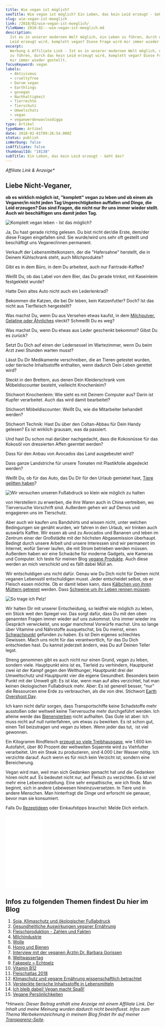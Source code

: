 ```yaml
---
title: Wie vegan ist möglich?
seoTitle: Wie vegan ist möglich? Ein Leben, das kein Leid erzeugt - Geht das?
slug: wie-vegan-ist-moeglich
link: /2018/02/wie-vegan-ist-moeglich/
fileName: 2018-02---wie-vegan-ist-moeglich.md
description:
  Ist es in unserer modernen Welt möglich, ein Leben zu führen, durch das kein
  Leid erzeugt wird, komplett vegan? Diese Frage wird mir immer wieder gestellt.
excerpt:
  Werbung & Affiliate Link - Ist es in unserer modernen Welt möglich, ein Leben
  zu führen, durch das kein Leid erzeugt wird, komplett vegan? Diese Frage wird
  mir immer wieder gestellt.
focusKeyword: vegan
labels:
  - Aktivismus
  - crueltyfree
  - Darum vegan
  - Earthlings
  - govegan
  - Nachhaltigkeit
  - Tierrechte
  - Tierschutz
  - Umwelschutz
  - vegan
  - veganwerdenwaslosdigga
type: Artikel
typeName: Artikel
date: 2018-02-01T09:26:54.000Z
status: publish
isWerbung: false
isAffiliate: false
thumbnailId: "18138"
subTitle: Ein Leben, das kein Leid erzeugt - Geht das?
---
```


<em>Affiliate Link &amp; Anzeige\*</em>

## Liebe Nicht-Veganer,

<strong>ob es wirklich möglich ist, "komplett" vegan zu leben und ob einem als
Veganer/in nicht jeden Tag Ungerechtigkeiten auffallen und Dinge, die Leid
erzeugen? Das sind Fragen, die nicht nur Ihr uns immer wieder stellt. Auch wir
beschäftigen uns damit jeden Tag.</strong>

![Komplett vegan leben - Ist das möglich?](http://cardamonchai.com/wp-content/uploads/2018/02/15718379925_6d913b0d02_z-300x300.jpg "Komplett vegan leben - Ist das möglich?")

Ja, Du hast gerade richtig gelesen. Du bist nicht der/die Erste, dem/der diese
Fragen eingefallen sind. Sie wurde/wird uns sehr oft gestellt und beschäftigt
uns Veganer/innen permanent.

Verkauft der Lebensmittelkonzern, der die "Hafersahne" herstellt, die in Deinem
Kühlschrank steht, auch Milchprodukte?

Gibt es in dem Büro, in dem Du arbeitest, auch nur Fairtrade-Kaffee?

Weißt Du, ob das Label von dem Bier, das Du gerade trinkst, mit Kaseinleim
festgeklebt wurde?

Hatte Dein altes Auto nicht auch ein Lederlenkrad?

Bekommen die Katzen, die bei Dir leben, kein Katzenfutter? Doch? Ist das nicht
aus Tierfleisch hergestellt?

Was machst Du, wenn Du aus Versehen etwas kaufst, in dem
<a href="http://cardamonchai.com/2014/12/versteckte-tierische-inhaltsstoffe-in-lebensmitteln/">Milchpulver,
Gelatine oder Ähnliches</a> steckt? Schmeißt Du es weg?

Was machst Du, wenn Du etwas aus Leder geschenkt bekommst? Gibst Du es zurück?

Setzt Du Dich auf einen der Ledersessel im Wartezimmer, wenn Du beim Arzt zwei
Stunden warten musst?

Lässt Du Dir Medikamente verschreiben, die an Tieren getestet wurden, oder
tierische Inhaltsstoffe enthalten, wenn dadurch Dein Leben gerettet wird?

Steckt in den Brettern, aus denen Dein Kleiderschrank vom Möbeldiscounter
besteht, vielleicht Knochenleim?

Stichwort Knochenleim: Wie sieht es mit Deinem Computer aus? Darin ist Kupfer
verarbeitet. Auch das wird damit bearbeitet?

Stichwort Möbeldiscounter: Weißt Du, wie die Mitarbeiter behandelt werden?

Stichwort Technik: Hast Du über den Coltan-Abbau für Dein Handy gelesen? Es ist
wirklich grausam, was da passiert.

Und hast Du schon mal darüber nachgedacht, dass die Kokosnüsse für das Kokosöl
von dressierten Affen geerntet werden?

Dass für den Anbau von Avocados das Land ausgebeutet wird?

Dass ganze Landstriche für unsere Tomaten mit Plastikfolie abgedeckt werden?

Weißt Du, ob für das Auto, das Du Dir für den Urlaub gemietet hast,
<a href="http://cardamonchai.com/2018/01/tierversuche-in-der-autoindustrie/">Tiere
gelitten haben</a>?

![Wir versuchen unseren Fußabdruck so klein wie möglich zu halten](http://cardamonchai.com/wp-content/uploads/2018/02/32985444933_1b3843f0d5_z-300x375.jpg)

von Herstellern zu erwerben, die ihre Waren auch in China vertreiben, wo
Tierversuche Vorschrift sind. Außerdem gehen wir auf Demos und engagieren uns im
Tierschutz.

Aber auch wir kaufen uns Bandshirts und wissen nicht, unter welchen Bedingungen
sie genäht wurden, wir fahren in den Urlaub, wir trinken auch auswärts Kaffee.
Wir essen ab und zu Avocados und Bananen und leben im Zentrum einer der
Großstädte mit der höchsten Abgasemission überhaupt. Bedingt durch unsere Arbeit
und unsere Interessen sind wir permanent im Internet, wofür Server laufen, die
mit Strom betrieben werden müssen. Außerdem haben wir eine Schwäche für moderne
Gadgets, wie Kameras und Computer. Ich teste für meinen Blog
<a href="https://cardamonchai.com/category/vegan-2/produkte/">vegane
Produkte</a>. Auch diese werden an mich verschickt und es fällt dabei Müll an.

Wir entschuldigen uns nicht dafür. Genau wie Du Dich nicht für Deinen nicht
veganen Lebensstil entschuldigen musst. Jeder entscheidet selbst, ob er Fleisch
essen möchte. Ob er damit leben kann, dass
<a href="http://cardamonchai.com/2014/09/pflanzenmilch-wieso-denn-blos/">Kälbchen
von ihren Müttern getrennt</a> werden.
Dass <a href="http://cardamonchai.com/2017/11/das-gluecksschwein-aus-dem-elbtunnel/">Schweine
um ihr Leben rennen müssen</a>.

![So trage ich Pelz!](http://cardamonchai.com/wp-content/uploads/2014/07/11501151886_22baaaa304_o-640x963.jpg "So trage ich Pelz!")

Wir halten Dir mit unserer Entscheidung, so leidfrei wie möglich zu leben, ein
Stück weit den Spiegel vor. Das sorgt dafür, dass Du mit den oben genannten
Fragen immer wieder auf uns zukommst. Uns immer wieder ins Gespräch verwickelst,
uns sogar manchmal Vorwürfe machst. Uns so lange über Vitamine und Nährstoffe
ausquetschst, bis Du meinst, einen
<a href="http://cardamonchai.com/2014/08/vitamin-b12-mythos-und-wahrheit/">Schwachpunkt</a>
gefunden zu haben. Es ist Dein eigenes schlechtes Gewissen. Mach uns nicht für
das verantwortlich, für das Du Dich entschieden hast. Du kannst jederzeit
ändern, was Du auf Deinen Teller legst.

Streng genommen gibt es auch nicht nur einen Grund, vegan zu leben, sondern
viele. Hauptpunkt eins ist es, Tierleid zu verhindern, Hauptpunkt zwei ist der
Kampf gegen den Welthunger, Hauptpunkt drei der Umweltschutz und Hauptpunkt vier
die eigene Gesundheit. Besonders beim Punkt mit der Umwelt gilt: Es ist klar,
wenn man auf alles verzichtet, hat man keinen ökologischen Fußabdruck mehr.
Aber: Es ist generell besser, "nur" die Ressourcen eine Erde zu verbrauchen, als
die von drei. Stichwort
<a href="http://cardamonchai.com/2017/08/earth-overshoot-day-ein-tag-als-mahnmal/">Earth
Overshoot Day</a>.

Ich kann nicht dafür sorgen, dass Transportschiffe keine Schadstoffe mehr
ausstoßen oder weltweit keine Tierversuche mehr durchgeführt werden. Ich alleine
werde das
<a href="http://cardamonchai.com/2017/05/march-against-monsanto-2017/">Bienensterben</a>
nicht aufhalten. Das Gute ist aber: Ich muss nicht auf null runterfahren, um
etwas zu bewirken. Es ist schon gut, einen Teil beizutragen und vegan zu leben.
Wenn jeder das tut,  ist viel gewonnen.

Ein Kilogramm Rindfleisch
<a href="http://cardamonchai.com/2014/07/soja-klimaschutz-oekologischer-fussabdruck/">erzeugt
so viele Treibhausgase</a>, wie 1.600 km Autofahrt, über 80 Prozent der
weltweiten Sojaernte wird zu Viehfutter verarbeitet. Um ein Steak zu
produzieren, sind 4.000 Liter Wasser nötig. Ich verzichte darauf. Auch wenn es
für mich kein Verzicht ist, sondern eine Bereicherung.

Vegan wird man, weil man sich Gedanken gemacht hat und die Gedanken hören nicht
auf. Es bedeutet nicht nur, auf Fleisch zu verzichten. Es ist viel mehr eine
Lebenseinstellung. Eine sehr empathische, wie ich finde. Man beginnt, sich in
andere Lebewesen hineinzuversetzen. In Tiere und in andere Menschen. Man
hinterfragt die Dinge und erforscht sie genauer, bevor man sie konsumiert.

Falls Du
<a href="https://cardamonchai.com/category/vegan-2/rezepte/">Rezeptideen</a>
oder Einkaufstipps brauchst: Melde Dich einfach.

<iframe style="width: 120px; height: 240px;" src="//ws-eu.amazon-adsystem.com/widgets/q?ServiceVersion=20070822&amp;OneJS=1&amp;Operation=GetAdHtml&amp;MarketPlace=DE&amp;source=ac&amp;ref=tf_til&amp;ad_type=product_link&amp;tracking_id=cardamonchai-21&amp;marketplace=amazon&amp;region=DE&amp;placement=3596188792&amp;asins=3596188792&amp;linkId=e5833bb8d2ad80723621d2fae762ac85&amp;show_border=false&amp;link_opens_in_new_window=true&amp;price_color=c4c4c4&amp;title_color=5c9b72&amp;bg_color=ffffff" frameborder="0" marginwidth="0" marginheight="0" scrolling="no">
</iframe>

## Infos zu folgenden Themen findest Du hier im Blog

<ol>
    <li><a href="/2014/07/soja-klimaschutz-oekologischer-fussabdruck/">Soja, Klimaschutz und ökologischer Fußabdruck</a></li>
    <li><a href="/2014/08/ich-war-so-muede/">Gesundheitliche Auswirkungen veganer Ernährung</a></li>
    <li><a href="/2014/08/blutige-zahlen/">Fleischproduktion - Zahlen und Fakten</a></li>
    <li><a href="/2014/09/pflanzenmilch-wieso-denn-blos/">Milchindustrie</a></li>
    <li><a href="/2014/10/wolle-das-kann-doch-gar-nicht-so-schlimm-sein/">Wolle</a></li>
    <li><a href="/2014/10/honig-das-ist-jetzt-aber-wirklich-ubertrieben-oder/">Honig und Bienen</a></li>
    <li><a href="http://cardamonchai.com/2015/07/die-vegane-aerztin-dr-barbara-gorissen-im-interview/">Interview mit der veganen Ärztin Dr. Barbara Gorissen</a></li>
    <li><a href="http://cardamonchai.com/2017/03/der-internationale-weltwassertag-2017/">Weltwassertag</a></li>
    <li><a href="/2014/11/fakepelz-echtpelz/">Fakepelz = Echtpelz</a></li>
    <li><a href="/2014/08/vitamin-b12-mythos-und-wahrheit/">Vitamin B12</a></li>
    <li><a href="http://cardamonchai.com/2018/01/fleischatlas-2018/">Fleischatlas 2018</a></li>
    <li><a href="http://cardamonchai.com/2017/02/klimaschutz-und-vegane-ernaehrung/">Klimaschutz und vegane Ernährung wissenschaftlich betrachtet</a></li>
    <li><a href="/2014/12/versteckte-tierische-inhaltsstoffe-in-lebensmitteln/">Versteckte tierische Inhaltsstoffe in Lebensmitteln</a></li>
    <li><a href="2015/09/ich-bleib-dabei-vegan-macht-spass">Ich bleib dabei! Vegan macht Spaß!</a></li>
    <li><a href="https://cardamonchai.com/category/vegan-2/vegane-persoenlichkeiten/">Vegane Persönlichkeiten</a></li>
</ol>

\*<em>Hinweis: Dieser Beitrag enthält eine Anzeige mit einem Affiliate Link. Der
Inhalt und meine Meinung wurden dadurch nicht beeinflusst. Infos zum Thema
Werbekennzeichnung in meinem Blog findet Ihr auf meiner
<a href="https://cardamonchai.com/werbung/">Transparenz-Seite</a>.</em>
